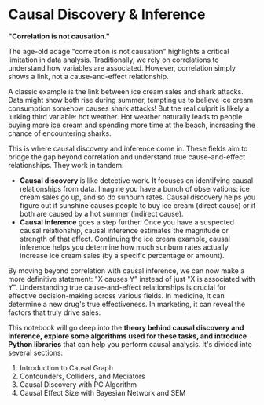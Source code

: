 # Causal Discovery & Inference

**"Correlation is not causation."**

The age-old adage "correlation is not causation" highlights a critical limitation in data analysis. Traditionally, we rely on correlations to understand how variables are associated. However, correlation simply shows a link, not a cause-and-effect relationship.

A classic example is the link between ice cream sales and shark attacks. Data might show both rise during summer, tempting us to believe ice cream consumption somehow causes shark attacks! But the real culprit is likely a lurking third variable: hot weather. Hot weather naturally leads to people buying more ice cream and spending more time at the beach, increasing the chance of encountering sharks.

This is where causal discovery and inference come in. These fields aim to bridge the gap beyond correlation and understand true cause-and-effect relationships. They work in tandem:

- **Causal discovery** is like detective work. It  focuses on identifying  causal relationships from data. Imagine you have a bunch of observations: ice cream sales go up, and so do sunburn rates. Causal discovery helps you figure out if sunshine causes people to buy ice cream (direct cause) or if both are caused by a hot summer (indirect cause).
- **Causal inference** goes a step further. Once you have a suspected causal relationship, causal inference estimates the magnitude or strength of that effect. Continuing the ice cream example, causal inference helps you determine how much sunburn rates actually increase ice cream sales (by a specific percentage or amount).

By moving beyond correlation with causal inference, we can now make a more definitive statement: "X causes Y" instead of just "X is associated with Y". Understanding true cause-and-effect relationships is crucial for effective decision-making across various fields. In medicine, it can determine a new drug's true effectiveness. In marketing, it can reveal the factors that truly drive sales.

This notebook will go deep into the **theory behind causal discovery and inference, explore some algorithms used for these tasks, and introduce Python libraries** that can help you perform causal analysis. It's divided into several sections:

1. Introduction to Causal Graph
2. Confounders, Colliders, and Mediators
3. Causal Discovery with PC Algorithm
4. Causal Effect Size with Bayesian Network and SEM
